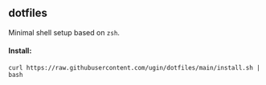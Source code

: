 ## dotfiles

Minimal shell setup based on `zsh`.

#### Install:

```
curl https://raw.githubusercontent.com/ugin/dotfiles/main/install.sh | bash
```
